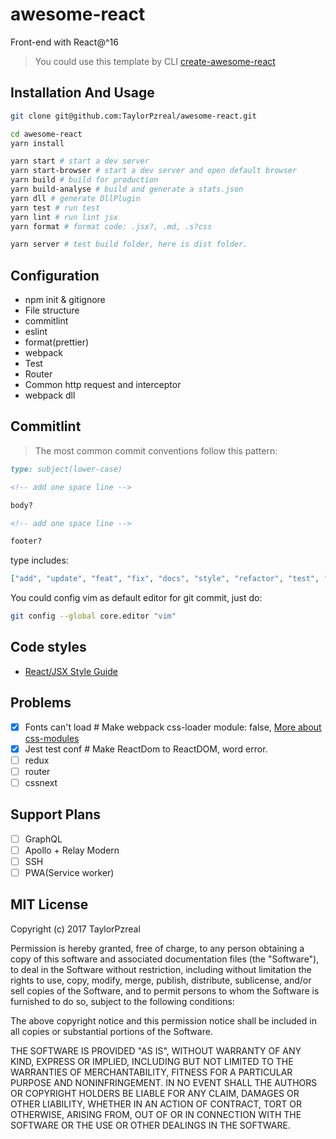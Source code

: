 # awesome-react

Front-end with React@^16

> You could use this template by CLI [create-awesome-react](https://github.com/TaylorPzreal/create-awesome-react)

## Installation And Usage

```bash
git clone git@github.com:TaylorPzreal/awesome-react.git

cd awesome-react
yarn install

yarn start # start a dev server
yarn start-browser # start a dev server and open default browser
yarn build # build for production
yarn build-analyse # build and generate a stats.json
yarn dll # generate DllPlugin
yarn test # run test
yarn lint # run lint jsx
yarn format # format code: .jsx?, .md, .s?css

yarn server # test build folder, here is dist folder.
```

## Configuration

* npm init & gitignore
* File structure
* commitlint
* eslint
* format(prettier)
* webpack
* Test
* Router
* Common http request and interceptor
* webpack dll

## Commitlint

> The most common commit conventions follow this pattern:

```md
type: subject(lower-case)

<!-- add one space line -->

body?

<!-- add one space line -->

footer?
```

type includes:

```json
["add", "update", "feat", "fix", "docs", "style", "refactor", "test", "rever"]
```

You could config vim as default editor for git commit, just do:

```bash
git config --global core.editor "vim"
```

## Code styles

* [React/JSX Style Guide](https://github.com/airbnb/javascript/tree/master/react)

## Problems

* [x] Fonts can't load # Make webpack css-loader module: false, [More about css-modules](https://github.com/css-modules/css-modules)
* [x] Jest test conf # Make ReactDom to ReactDOM, word error.
* [ ] redux
* [ ] router
* [ ] cssnext

## Support Plans

* [ ] GraphQL
* [ ] Apollo + Relay Modern
* [ ] SSH
* [ ] PWA(Service worker)

## MIT License

Copyright (c) 2017 TaylorPzreal

Permission is hereby granted, free of charge, to any person obtaining a copy
of this software and associated documentation files (the "Software"), to deal
in the Software without restriction, including without limitation the rights
to use, copy, modify, merge, publish, distribute, sublicense, and/or sell
copies of the Software, and to permit persons to whom the Software is
furnished to do so, subject to the following conditions:

The above copyright notice and this permission notice shall be included in all
copies or substantial portions of the Software.

THE SOFTWARE IS PROVIDED "AS IS", WITHOUT WARRANTY OF ANY KIND, EXPRESS OR
IMPLIED, INCLUDING BUT NOT LIMITED TO THE WARRANTIES OF MERCHANTABILITY,
FITNESS FOR A PARTICULAR PURPOSE AND NONINFRINGEMENT. IN NO EVENT SHALL THE
AUTHORS OR COPYRIGHT HOLDERS BE LIABLE FOR ANY CLAIM, DAMAGES OR OTHER
LIABILITY, WHETHER IN AN ACTION OF CONTRACT, TORT OR OTHERWISE, ARISING FROM,
OUT OF OR IN CONNECTION WITH THE SOFTWARE OR THE USE OR OTHER DEALINGS IN THE
SOFTWARE.
